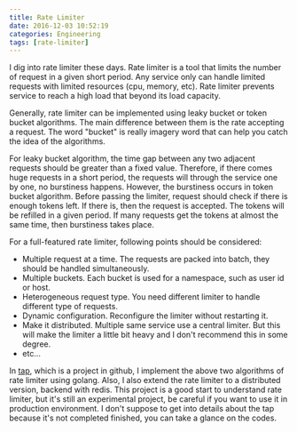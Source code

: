 ```yaml
---
title: Rate Limiter
date: 2016-12-03 10:52:19
categories: Engineering
tags: [rate-limiter]
---
```



I dig into rate limiter these days. Rate limiter is a tool that limits the number of request in a given short period. Any service only can handle limited requests with limited resources (cpu, memory, etc). Rate limiter prevents service to reach a high load that beyond its load capacity.

<!--more-->

Generally, rate limiter can be implemented using leaky bucket or token bucket algorithms. The main difference between them is the rate accepting a request. The word "bucket" is really imagery word that can help you catch the idea of the algorithms.

For leaky bucket algorithm, the time gap between any two adjacent requests should be greater than a fixed value. Therefore, if there comes huge requests in a short period, the requests will through the service one by one, no burstiness happens. However, the burstiness occurs in token bucket algorithm. Before passing the limiter, request should check if there is enough tokens left. If there is, then the request is accepted. The tokens will be refilled in a given period. If many requests get the tokens at almost the same time, then burstiness takes place.

For a full-featured rate limiter, following points should be considered:

- Multiple request at a time. The requests are packed into batch, they should be handled simultaneously.
- Multiple buckets. Each bucket is used for a namespace, such as user id or host.
- Heterogeneous request type. You need different limiter to handle different type of requests.
- Dynamic configuration. Reconfigure the limiter without restarting it.
- Make it distributed. Multiple same service use a central limiter. But this will make the limiter a little bit heavy and I don't recommend this in some degree.
- etc...

In [tap](https://github.com/ctliu3/tap), which is a project in github, I implement the above two algorithms of rate limiter using golang. Also, I also extend the rate limiter to a distributed version, backend with redis. This project is a good start to understand rate limiter, but it's still an experimental project, be careful if you want to use it in production environment. I don't suppose to get into details about the tap because it's not completed finished, you can take a glance on the codes.